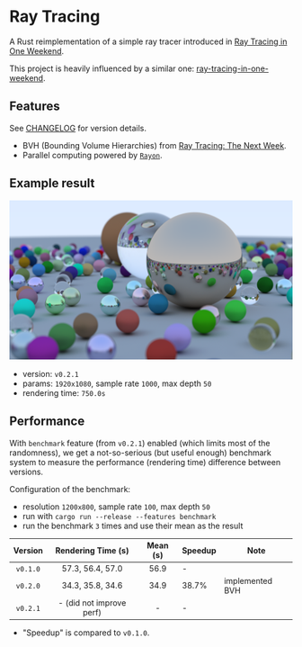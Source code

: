 # Ray Tracing

A Rust reimplementation of a simple ray tracer introduced in [Ray Tracing in One Weekend](https://raytracing.github.io/books/RayTracingInOneWeekend.html).

This project is heavily influenced by a similar one: [ray-tracing-in-one-weekend](https://github.com/fralken/ray-tracing-in-one-weekend).

## Features

See [CHANGELOG](CHANGELOG.md) for version details.

- BVH (Bounding Volume Hierarchies) from [Ray Tracing: The Next Week](https://raytracing.github.io/books/RayTracingTheNextWeek.html).
- Parallel computing powered by [`Rayon`](https://docs.rs/rayon/).

## Example result

![result](/images/v0.2.1.png)

- version: `v0.2.1`
- params: `1920x1080`, sample rate `1000`, max depth `50`
- rendering time: `750.0s`

## Performance

With `benchmark` feature (from `v0.2.1`) enabled (which limits most of the randomness), we get a not-so-serious (but useful enough) benchmark system to measure the performance (rendering time) difference between versions.

Configuration of the benchmark:

- resolution `1200x800`, sample rate `100`, max depth `50`
- run with `cargo run --release --features benchmark`
- run the benchmark `3` times and use their mean as the result

| Version  |    Rendering Time (s)    | Mean (s) | Speedup | Note            |
| :------: | :----------------------: | :------: | ------- | --------------- |
| `v0.1.0` |     57.3, 56.4, 57.0     |   56.9   | -       |                 |
| `v0.2.0` |     34.3, 35.8, 34.6     |   34.9   | 38.7%   | implemented BVH |
| `v0.2.1` | - (did not improve perf) |    -     | -       |                 |

- "Speedup" is compared to `v0.1.0`.
